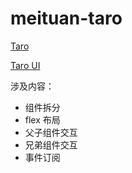 # meituan-taro

[Taro](https://taro.aotu.io/)

[Taro UI](https://taro-ui.aotu.io/#/)

涉及内容：
* 组件拆分
* flex 布局
* 父子组件交互
* 兄弟组件交互
* 事件订阅

